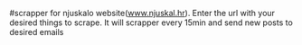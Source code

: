 #scrapper for njuskalo website(www.njuskal.hr). 
Enter the url with your desired things to scrape. It will scrapper every 15min and send new posts to desired emails
